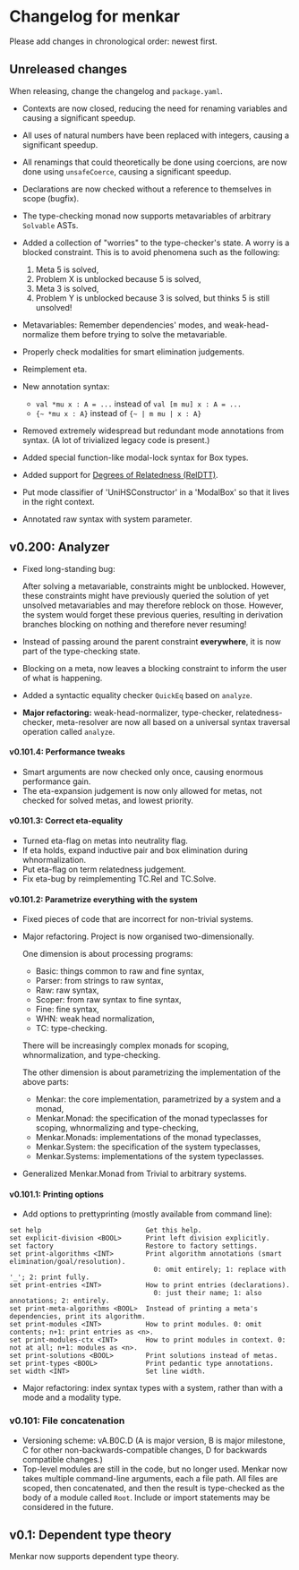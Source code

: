 # Changelog for menkar
Please add changes in chronological order: newest first.

## Unreleased changes
When releasing, change the changelog and `package.yaml`.

*  Contexts are now closed, reducing the need for renaming variables and causing a significant speedup.
*  All uses of natural numbers have been replaced with integers, causing a significant speedup.
*  All renamings that could theoretically be done using coercions, are now done using `unsafeCoerce`, causing a significant speedup.
*  Declarations are now checked without a reference to themselves in scope (bugfix).
*  The type-checking monad now supports metavariables of arbitrary `Solvable` ASTs.
*  Added a collection of "worries" to the type-checker's state. A worry is a blocked constraint.
   This is to avoid phenomena such as the following:

   1. Meta 5 is solved,
   2. Problem X is unblocked because 5 is solved,
   3. Meta 3 is solved,
   4. Problem Y is unblocked because 3 is solved, but thinks 5 is still unsolved!
*  Metavariables: Remember dependencies' modes, and weak-head-normalize them before trying to solve the metavariable.
*  Properly check modalities for smart elimination judgements.
*  Reimplement eta.
*  New annotation syntax:

   * `val *mu x : A = ...` instead of `val [m mu] x : A = ...`
   * `{~ *mu x : A}` instead of `{~ | m mu | x : A}`
*  Removed extremely widespread but redundant mode annotations from syntax. (A lot of trivialized legacy code is present.)
*  Added special function-like modal-lock syntax for Box types.
*  Added support for [Degrees of Relatedness (RelDTT)](https://doi.org/10.1145/3209108.3209119).
*  Put mode classifier of 'UniHSConstructor' in a 'ModalBox' so that it lives in the right context.
*  Annotated raw syntax with system parameter.

## v0.200: Analyzer

*  Fixed long-standing bug:

   After solving a metavariable, constraints might be unblocked. However, these constraints might have previously queried
   the solution of yet unsolved metavariables and may therefore reblock on those. However, the system would forget these
   previous queries, resulting in derivation branches blocking on nothing and therefore never resuming!

*  Instead of passing around the parent constraint **everywhere**, it is now part of the type-checking state.
*  Blocking on a meta, now leaves a blocking constraint to inform the user of what is happening.
*  Added a syntactic equality checker `QuickEq` based on `analyze`.
*  **Major refactoring:** weak-head-normalizer, type-checker, relatedness-checker, meta-resolver are now all based on a universal syntax traversal operation called `analyze`.

#### v0.101.4: Performance tweaks
*  Smart arguments are now checked only once, causing enormous performance gain.
*  The eta-expansion judgement is now only allowed for metas, not checked for solved metas, and lowest priority.

#### v0.101.3: Correct eta-equality
*  Turned eta-flag on metas into neutrality flag.
*  If eta holds, expand inductive pair and box elimination during whnormalization.
*  Put eta-flag on term relatedness judgement.
*  Fix eta-bug by reimplementing TC.Rel and TC.Solve.

#### v0.101.2: Parametrize everything with the system
*  Fixed pieces of code that are incorrect for non-trivial systems.

*  Major refactoring. Project is now organised two-dimensionally.

   One dimension is about processing programs:

   * Basic: things common to raw and fine syntax,
   * Parser: from strings to raw syntax,
   * Raw: raw syntax,
   * Scoper: from raw syntax to fine syntax,
   * Fine: fine syntax,
   * WHN: weak head normalization,
   * TC: type-checking.

   There will be increasingly complex monads for scoping, whnormalization, and type-checking.

   The other dimension is about parametrizing the implementation of the above parts:
   
   * Menkar: the core implementation, parametrized by a system and a monad,
   * Menkar.Monad: the specification of the monad typeclasses for scoping, whnormalizing and type-checking,
   * Menkar.Monads: implementations of the monad typeclasses,
   * Menkar.System: the specification of the system typeclasses,
   * Menkar.Systems: implementations of the system typeclasses.

*  Generalized Menkar.Monad from Trivial to arbitrary systems.

#### v0.101.1: Printing options
* Add options to prettyprinting (mostly available from command line):
```
set help                          Get this help.
set explicit-division <BOOL>      Print left division explicitly.
set factory                       Restore to factory settings.
set print-algorithms <INT>        Print algorithm annotations (smart elimination/goal/resolution).
                                    0: omit entirely; 1: replace with '_'; 2: print fully.
set print-entries <INT>           How to print entries (declarations).
                                    0: just their name; 1: also annotations; 2: entirely.
set print-meta-algorithms <BOOL>  Instead of printing a meta's dependencies, print its algorithm.
set print-modules <INT>           How to print modules. 0: omit contents; n+1: print entries as <n>.
set print-modules-ctx <INT>       How to print modules in context. 0: not at all; n+1: modules as <n>.
set print-solutions <BOOL>        Print solutions instead of metas.
set print-types <BOOL>            Print pedantic type annotations.
set width <INT>                   Set line width.
```
* Major refactoring: index syntax types with a system, rather than with a mode and a modality type.

### v0.101: File concatenation
* Versioning scheme: vA.B0C.D (A is major version, B is major milestone, C for other non-backwards-compatible changes, D for backwards compatible changes.)
* Top-level modules are still in the code, but no longer used. Menkar now takes multiple command-line arguments, each a file path. All files are scoped, then concatenated, and then the result is type-checked as the body of a module called `Root`. Include or import statements may be considered in the future.

## v0.1: Dependent type theory
Menkar now supports dependent type theory.
